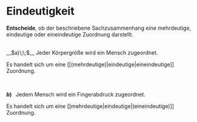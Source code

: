 <!--
version:  0.0.1

language: de

@style
input {
    text-align: center;
}

.flex-container {
    display: flex;
    flex-wrap: wrap;
    align-items: stretch;
    gap: 20px;
}

.flex-child {
    flex: 1;
    min-width: 350px;
    margin-right: 20px;
}

@media (max-width: 400px) {
    .flex-child {
        flex: 100%;
        margin-right: 0;
    }
}
@end

formula: \carry   \textcolor{red}{\scriptsize #1}
formula: \digit   \rlap{\carry{#1}}\phantom{#2}#2
formula: \permil  \text{‰}

import: https://raw.githubusercontent.com/LiaTemplates/Tikz-Jax/main/README.md

script: https://cdn.jsdelivr.net/gh/LiaTemplates/Tikz-Jax@main/dist/index.js


tags: Zuordnung, Eindeutigkeit, leicht, sehr niedrig, Angeben

comment: Ist diese Zuordnung eindeutig?

author: Martin Lommatzsch

-->




# Eindeutigkeit

**Entscheide**, ob der beschriebene Sachzusammenhang eine mehrdeutige, eindeutige oder eineindeutige Zuordnung darstellt.

<br>

<section class="flex-container">

<div class="flex-child">
__$a)\;\;$__ Jeder Körpergröße wird ein Mensch zugeordnet.


Es handelt sich um eine [[(mehrdeutige)|eindeutige|eineindeutige]] Zuordnung.

<br>
</div>

<div class="flex-child">

__$b)\;\;$__ Jedem Mensch wird ein Fingerabdruck zugeordnet.


Es handelt sich um eine [[mehrdeutige|eindeutige|(eineindeutige)]] Zuordnung.


</div>

</section>
<br>
<br>
<br>
<br>
<br>
<br>
<br>
<br>
